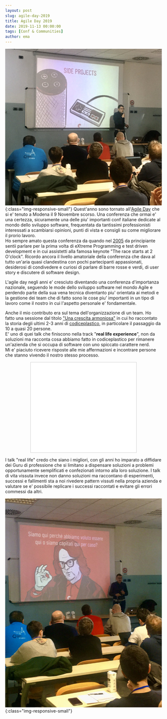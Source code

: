 ```yaml
---
layout: post
slug: agile-day-2019
title: Agile Day 2019
date: 2019-11-13 00:00:00
tags: [Conf & Communities]
author: ema
---
```

![AgileDay2019](/assets/images/agile_day_2.jpg){:class="img-responsive-small"}
Quest'anno sono tornato all'[Agile Day](https://www.agileday.it/front/) che si e' tenuto a Modena il 9 Novembre scorso. Una conferenza che ormai e' una certezza, sicuramente una delle piu' importanti conf italiane dedicate al mondo dello sviluppo software, frequentata da tantissimi professionisti interessati a scambiarsi opinioni, punti di vista e consigli su come migliorare il prorio lavoro.  
Ho sempre amato questa conferenza da quando nel [2005](https://web.archive.org/web/20090221161733/http:/agileday.it/2005/) da principiante sentii parlare per la prima volta di eXtreme Programming e test driven development e in cui assistetti alla famosa keynote "The race starts at 2 O'clock". Ricordo ancora il livello amatoriale della conferenza che dava al tutto un'aria quasi clandestina con pochi partecipanti appassionati, desiderosi di condivedere e curiosi di parlare di barre rosse e verdi, di user story e discutere di software design.  


L'agile day negli anni e' cresciuto diventando una conferenza d'importanza nazionale, seguendo le mode dello sviluppo software nel mondo Agile e perdendo parte della sua vena tecnica diventanto piu' orientata ai metodi e la gestione dei team che di fatto sono le cose piu' importanti in un tipo di lavoro come il nostro in cui l'aspetto personale e' fondamentale.  


Anche il mio contributo era sul tema dell'organizzazione di un team. Ho fatto una sessione dal titolo ["Una crescita armoniosa"](https://www.slideshare.net/emadb/una-crescita-armoniosa) in cui ho raccontato la storia degli ultimi 2-3 anni di [codiceplastico](https://codiceplastico.com), in particolare il passaggio da 10 a quasi 20 persone.  
E' uno di quei talk che finiscono nella track "**real life experience**", non da soluzioni ma racconta cosa abbiamo fatto in codiceplastico per rimanere un'azienda che si occupa di software con uno spiccato carattere nerd.  
Mi e' piaciuto ricevere risposte alle mie affermazioni e incontrare persone che stanno vivendo il nostro stesso processo.  

<iframe src="//www.slideshare.net/slideshow/embed_code/key/Ck8yMhX9xBhOEI" width="340" height="290" frameborder="0" marginwidth="0" marginheight="0" scrolling="no" style="border:1px solid #CCC; border-width:1px; margin-bottom:5px; max-width: 100%; margin-left:auto; margin-right:auto; display:block" allowfullscreen> </iframe>

I talk "real life" credo che siano i migliori, con gli anni ho imparato a diffidare dei Guru di professione che si limitano a dispensare soluzioni a problemi opportunamente semplificati e confezionati intorno alla loro soluzione. I talk di vita vissuta invece non danno soluzioni ma raccontano di esperimenti, successi e fallimenti sta a noi rivedere pattern vissuti nella propria azienda e valutare se e' possibile replicare i successi raccontati e evitare gli errori commessi da altri.


![AgileDay2019](/assets/images/agile_day_1.jpg){:class="img-responsive-small"}







